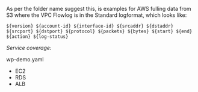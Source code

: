 As per the folder name suggest this, is examples for AWS fulling data from S3 where the VPC Flowlog is in the Standard logformat, which looks like:

```
${version} ${account-id} ${interface-id} ${srcaddr} ${dstaddr} ${srcport} ${dstport} ${protocol} ${packets} ${bytes} ${start} ${end} ${action} ${log-status}
```

*Service coverage:*

wp-demo.yaml

 - EC2
 - RDS
 - ALB 
